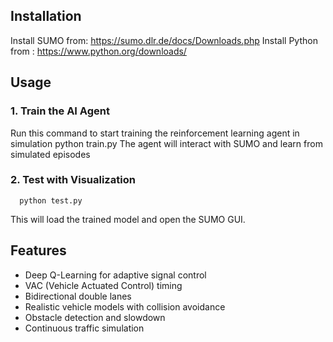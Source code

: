 ## Installation
Install SUMO from:  https://sumo.dlr.de/docs/Downloads.php
Install Python from : https://www.python.org/downloads/
## Usage
### 1. Train the AI Agent
 Run this command to start training the reinforcement learning agent in simulation
     python train.py
The agent will interact with SUMO and learn from simulated episodes
### 2. Test with Visualization
      python test.py
This will load the trained model and open the SUMO GUI.
## Features
-  Deep Q-Learning for adaptive signal control
-  VAC (Vehicle Actuated Control) timing
-  Bidirectional double lanes
-  Realistic vehicle models with collision avoidance
-  Obstacle detection and slowdown
-  Continuous traffic simulation

